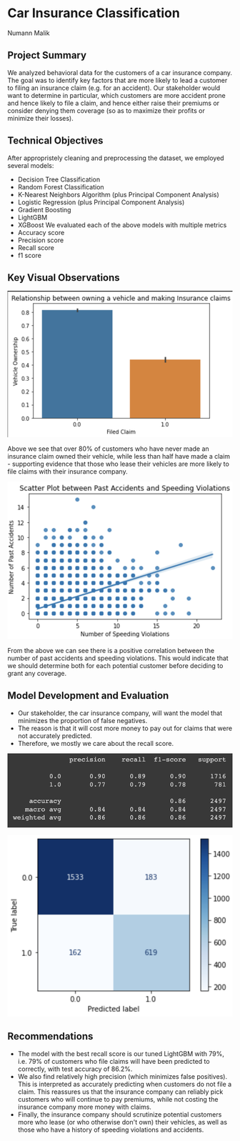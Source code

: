 # Car Insurance Classification

Numann Malik

## Project Summary

We analyzed behavioral data for the customers of a car insurance company. The goal was to identify key factors that are more likely to lead a customer to filing an insurance claim (e.g. for an accident). Our stakeholder would want to determine in particular, which customers are more accident prone and hence likely to file a claim, and hence either raise their premiums or consider denying them coverage (so as to maximize their profits or minimize their losses).

## Technical Objectives
After appropristely cleaning and preprocessing the dataset, we employed several models:
- Decision Tree Classification
- Random Forest Classification
- K-Nearest Neighbors Algorithm (plus Principal Component Analysis)
- Logistic Regression (plus Principal Component Analysis)
- Gradient Boosting
- LightGBM
- XGBoost
We evaluated each of the above models with multiple metrics
- Accuracy score
- Precision score
- Recall score
- f1 score

## Key Visual Observations

![VO](VO.png)

Above we see that over 80% of customers who have never made an insurance claim owned their vehicle, while less than half have made a claim - supporting evidence that those who lease their vehicles are more likely to file claims with their insurance company.

![SP](SP.png)

From the above we can see there is a positive correlation between the number of past accidents and speeding violations. This would indicate that we should determine both for each potential customer before deciding to grant any coverage.

## Model Development and Evaluation

- Our stakeholder, the car insurance company, will want the model that minimizes the proportion of false negatives.
- The reason is that it will cost more money to pay out for claims that were not accurately predicted.
- Therefore, we mostly we care about the recall score.

![CR](CR.png)

![CM](CM.png)

## Recommendations
- The model with the best recall score is our tuned LightGBM with 79%, i.e. 79% of customers who file claims will have been predicted to correctly, with test accuracy of 86.2%.
- We also find relatively high precision (which minimizes false positives). This is interpreted as accurately predicting when customers do not file a claim. This reassures us that the insurance company can reliably pick customers who will continue to pay premiums, while not costing the insurance company more money with claims.
- Finally, the insurance company should scrutinize potential customers more who lease (or who otherwise don't own) their vehicles, as well as those who have a history of speeding violations and accidents.
